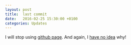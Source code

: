```yaml
---
layout: post
title:  last commit
date:   2016-02-25 15:30:00 +0100
categories: Updates
---
```

I will stop using [github page][github-page]. And again, I [have no idea][have-no-idea] why!

[have-no-idea]: https://media.riffsy.com/images/157118ded39d29833f5cec99a17f93a9/raw
[github-page]:   https://pages.github.com/
